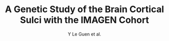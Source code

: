 ---
author: Y Le Guen et al.
title: A Genetic Study of the Brain Cortical Sulci with the IMAGEN Cohort
year: 2014
type: inproceedings
booktitle: OHBM 2016 22nd Annual Meeting of the Organization for Human Brain Mapping
---